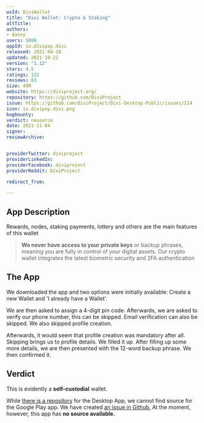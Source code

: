 ```yaml
---
wsId: DiviWallet
title: "Divi Wallet: Crypto & Staking"
altTitle: 
authors:
- danny
users: 5000
appId: io.divipay.divi
released: 2021-04-28
updated: 2021-10-22
version: "1.12"
stars: 4.5
ratings: 122
reviews: 83
size: 49M
website: https://diviproject.org/
repository: https://github.com/DiviProject
issue: https://github.com/DiviProject/Divi-Desktop-Public/issues/214
icon: io.divipay.divi.png
bugbounty: 
verdict: nosource
date: 2021-11-04
signer: 
reviewArchive:


providerTwitter: diviproject
providerLinkedIn: 
providerFacebook: diviproject
providerReddit: DiviProject

redirect_from:

---
```



## App Description

Rewards, nodes, staking payments, lottery and others are the main features of this wallet

> **We never have access to your private keys** or backup phrases, meaning you are fully in control of your digital assets. Our crypto wallet integrates the latest biometric security and 2FA authentication

## The App

We downloaded the app and two options were initially available: Create a new Wallet and 'I already have a Wallet'.

We are then asked to assign a 4-digit pin code. Afterwards, we are asked to verify our phone number, this can be skipped. Email verification can also be skipped. We also skipped profile creation.

Afterwards, it would seem that profile creation was mandatory after all. Skipping brings us to profile details. We filled it up. After filling up some more details, we are then presented with the 12-word backup phrase. We then confirmed it.

## Verdict

This is evidently a **self-custodial** wallet.

While [there is a repository](https://github.com/DiviProject/Divi-Desktop-Public) for the Desktop App, we cannot find source for the Google Play app. We have created [an issue in Github.](https://github.com/DiviProject/Divi-Desktop-Public/issues/214) At the moment, however, this app has **no source available.**
